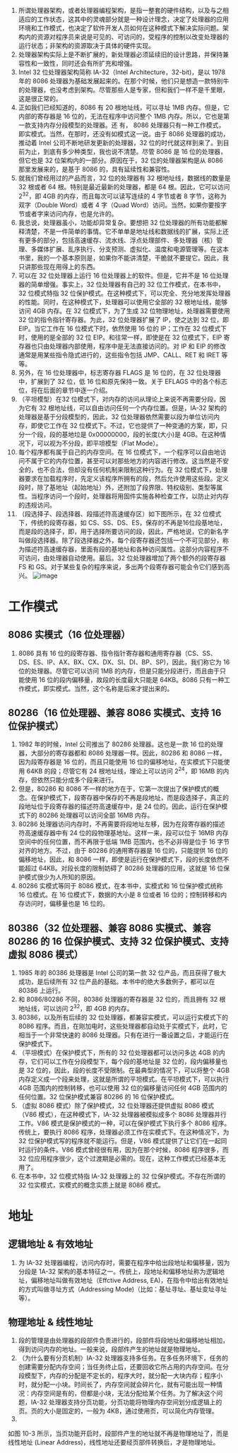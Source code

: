 1. 所谓处理器架构，或者处理器编程架构，是指一整套的硬件结构，以及与之相适应的工作状态，这其中的灵魂部分就是一种设计理念，决定了处理器的应用环境和工作模式，也决定了软件开发人员如何在这种模式下解决实际问题。架构内的资源对程序员来说是可见的、可访问的，受程序的控制以改变处理器的运行状态；非架构的资源取决于具体的硬件实现。
2. 处理器架构实际上是不断扩展的，新处理器必须延续旧的设计思路，并保持兼容性和一致性，同时还会有所扩充和增强。
3. Intel 32 位处理器架构简称 IA-32（Intel Architecture，32-bit)，是以 1978 年的 8086 处理器为基础发展起来的。在那个时候，他们只是想造一款特别牛的处理器，也没考虑到架构。尽管那些人是专家，但和我们一样不是千里眼，这是很正常的。
4. 正如我们已经知道的，8086 有 20 根地址线，可以寻址 1MB 内存。但是，它内部的寄存器是 16 位的，无法在程序中访问整个 1MB 内存。所以，它也是第一款支持内存分段模型的处理器。还
有， 8086 处理器只有一种工作模式，即实模式。当然，在那时，还没有如模式这一说。由于 8086 处理器的成功，推动着 Intel 公司不断地研发更新的处理器，32 位的时代就这样到来了。到目前为止，到底有多少种类型，我也说不清楚。尽管 8086 是 16 位的处理器，但它也是 32 位架构内的一部分。原因在于，32 位的处理器架构是从 8086 那里发展来的，是基于 8086 的，具有延续性和兼容性。
5. 就我们曾经用过的产品而言，32 位的处理器有 32 根地址线，数据线的数量是 32 根或者 64 根。特别是最近最新的处理器，都是 64 根。因此，它可以访问 2<sup>32</sup>，即 4GB 的内存，而且每次可以读写连续的 4 字节或者 8 字节，这称为双字（Double Word）或者 4 字（Quad Word）访问。当然，如果你要按字节或者字来访问内存，也是允许的。
6. 我总说，处理器虽小，功能却异常复杂。要想把 32 位处理器的所有功能都解释清楚，不是一件简单的事情。它不单单是地址线和数据线的扩展，实际上还有更多的部分，包括高速缓存、流水线、浮点处理部件、多处理器（核）管理、多媒体扩展、乱序执行、分支预测、虚拟化、温度和电源管理等。在这本书里，我的一个基本原则是，如果你不能讲清楚，干脆就不要提它。因此，我只讲那些现在用得上的东西。
7. 可以在 32 位处理器上运行 16 位处理器上的软件。但是，它并不是 16 位处理器的简单增强。事实上，32 位处理器有自己的 32 位工作模式，在本书中，32 位模式特指 32 位保护模式。在这种模式下，可以完全、充分地发挥处理器的性能。同时，在这种模式下，处理器可以使用它全部的 32 根地址线，能够访问 4GB 内存。在 32 位模式下，为了生成 32 位物理地址，处理器需要使用 32 位的指令指针寄存器。为此，32 位处理器扩展了 IP，使之达到 32 位，即 EIP。当它工作在 16 位模式下时，依然使用 16 位的 IP；工作在 32 位模式下时，使用的是全部的 32 位 EIP。和往常一样，即使是在 32 位模式下，EIP 寄存器也只由处理器内部使用，程序中是无法直接访问的。对 IP 和 EIP 的修改通常是用某些指令隐式进行的，这些指令包括 JMP、CALL、RET 和 IRET 等等。
8. 另外，在 16 位处理器中，标志寄存器 FLAGS 是 16 位的，在 32 位处理器中，扩展到了 32 位，低 16 位和原先保持一致。关于 EFLAGS 中的各个标志位，将在后面的章节中逐一介绍。
9. （平坦模型）在32 位模式下，对内存的访问从理论上来说不再需要分段，因为它有 32 根地址线，可以自由访问任何一个内存位置。但是，IA-32 架构的处理器是基于分段模型的，因此，32 位处理器依然需要以段为单位访问内存，即使它工作在 32 位模式下。不过，它也提供了一种变通的方案，即，只分一个段，段的基地垃是 0x00000000，段的长度(大小)是 4GB。在这种情况下，可以视为不分段，即平坦模型（Flat Mode）。
10. 每个程序都有属于自己的内存空间。在 16 位模式下，一个程序可以自由地访问不属于它的内存位置，甚至可以对那些地方的内容进行修改。这当然是不安全的，也不合法，但却没有任何机制来限制这种行为。在 32 位模式下，处理器要求在加载程序时，先定义该程序所拥有的段，然后允许使用这些段。定义段时，除了基地址（起始地址）外，还附加了段界限、特权级别、类型等属性。当程序访问一个段时，处理器将用固件实施各种检查工作，以防止对内存的违规访问。
11. （段选择子、段选择器、段描述符高速缓存区）如下图所示，在 32 位模式下，传统的段寄存器，如 CS、SS、DS、ES，保存的不再是16位段基地址，而是段的选择子，即，用于选择所要访问的段，因此，严格地说，它的新名字叫做段选择器。除了段选择器之外，每个段寄存器还包括一个不可见部分，称为描述符高速缓存器，里面有段的基地址和各种访问属性。这部分内容程序不可访问，由处理器自动使用。最后。32 位处理器增加了两个额外的段寄存器 FS 和 GS。对于某些复杂的程序来说，多出两个段寄存器可能会令它们感到高兴。
![image](https://user-images.githubusercontent.com/32811372/208301360-996b33ae-dec3-4f07-b19f-d561b44a89f4.png)

# 工作模式
## 8086 实模式（16 位处理器）
1. 8086 具有 16 位的段寄存器、指令指针寄存器和通用寄存器（CS、SS、DS、ES、IP、AX、BX、CX、DX、SI、DI、BP、SP)，因此，我们称它为 16 位的处理器。尽管它可以访问 1MB 的内存，但是只能分段进行，而且由于只能使用 16 位的段内偏移量，故段的长度最大只能是 64KB。8086 只有一种工作模式，即实模式。当然，这个名称是后来才提出来的。

## 80286（16 位处理器、兼容 8086 实模式、支持 16 位保护模式）
1. 1982 年的时候，Intel 公司推出了 80286 处理器。这也是一款 16 位的处理器，大部分的寄存器都和 8086 处理器一样。因此，80286 和 8086 一样，因为段寄存器是 16 位的，而且只能使用 16 位的偏移地址，在实模式下只能使用 64KB 的段；尽管它有 24 根地址线，理论上可以访问 2<sup>24</sup>，即 16MB 的内存，但依然只能分成多个段来进行。
2. 但是，80286 和 8086 不一样的地方在于，它第一次提出了保护模式的概念。在保护模式下，段寄存器中保存的不再是段地址，而是段选择子，真正的段地址位于段寄存器的描述符高速缓存中，是 24 位的。因此，运行在保护模式下的 80286 处理器可以访问全部 16MB 内存。
3. 80286 处理器访问内存时，不再需要将段地址左移，因为在段寄存器的描述符高速缓存器中有 24 位的段物理基地址。这样一来，段可以位于 16MB 内存空间中的任何位置，而不再限于低端 1MB 范围内，也不必非得是位于 16 字节对齐的地方。不过，由于 80286 的通用寄存器是 16 位的，只能提供 16 位的偏移地址，因此，和 8086 一样，即使是运行在保护模式下，段的长度依然不能超过 64KB。对段长度的限制妨碍了 80286 处理器的应用，这就是 16 位保护模式很少为人所知的原因。
3. 80286 实模式等同于 8086 模式，在本书中，实模式和 16 位保护模式统称 16 位模式。在 16 位模式下，数据的大小是 8 位或者 16 位的；控制转移和内存访问时，偏移量也是 16 位的。

## 80386（32 位处理器、兼容 8086 实模式、兼容 80286 的 16 位保护模式、支持 32 位保护模式、支持虚拟 8086 模式）
1. 1985 年的 80386 处理器是 Intel 公司的第一款 32 位产品，而且获得了极大成功，是后续所有 32 位产品的基础。本书中的绝大多数例子，都可以在 80386 上运行。
2. 和 8086/80286 不同，80386 处理器的寄存器是 32 位的，而且拥有 32 根地址线，可以访问 2<sup>32</sup>，即 4GB 的内存。
3. 80386，以及所有后续的 32 位处理器，都兼容实模式，可以运行实模式下的 8086 程序。而且，在刚加电时，这些处理器都自动处于实模式下，此时，它相当于一个非常快速的 8086 处理器。只有在进行一番设置之后，才能运行在保护模式下。
4. （平坦模式）在保护模式下，所有的 32 位处理器都可以访问多达 4GB 的内存，它们可以工作在分段模型下，每个段的基地址是 32 位的，段内偏移量也是 32 位的，因此，段的长度不受限制。在最典型的情况下，可以将整个 4GB 内存定义成一个段来处理，这就是所谓的平坦模式。在平坦模式下，可以执行 4GB 范围内的控制转移，也可以使用 32 位的偏移量访问任何 4GB 范围内的任何位置。32 位保护模式兼容 80286 的 16 位保护模式。
5. （虚拟 8086 模式）除了保护模式，32 位处理器还提供虚拟 8086 模式（V86 模式），在这种模式下，IA-32 处理器被模拟成多个 8086 处理器并行工作。V86 模式是保护模式的一种，可以在保护模式下执行多个 8086 程序。传统上，要执行 8086 程序，处理器必须工作在实模式下。在这种情况下，为 32 位保护模式写的程序就不能运行。但是，V86 模式提供了让它们在一起同时运行的条件。V86 模式曾经很有用，因为在那个时候，8086 程序很多，而 32 位应用程序很少，这个过渡期是必需的。现在，这种工作模式已经基本无用了。
6. 在本书中，32 位模式特指 IA-32 处理器上的 32 位保护模式。不存在所谓的 32 位实模式，实模式的概念实质上就是 8086 模式。

# 地址
## 逻辑地址 & 有效地址
1. 为 IA-32 处理器编程，访问内存时，需要在程序中给出段地址和偏移量，因为分段是 1A-32 架构的基本特征之一。传统上，段地址和偏移地址称为逻辑地址，偏移地址叫做有效地址（Effctive
Address, EA)，在指令中给出有效地址的方式叫做寻址方式（Addressing Mode)（比如：基址寻址、基址变址寻址等）。

## 物理地址 & 线性地址
1. 段的管理是由处理器的段部件负责进行的，段部件将段地址和偏移地址相加，得到访问内存的地址。一般来说，段部件产生的地址就是物理地址。
2. （为什么要有分页机制）IA-32 处理器支持多任务。在多任务环境下，任务的创建需要分配内存空间；当任务终止后，还要回收它所占用的内存空间。在分段模型下，内存的分配是不定长的，程序大时，就分配一大块内存；程序小时，就分配一小块。时间长了，内存空间就会碎片化，就有可能出现一种情况：内存空间是有的，但都是小块，无法分配给某个任务。为了解决这个问题，IA-32 处理器支持分页功能，分页功能将物理内存空间划分成逻辑上的页。页的大小是固定的，一般为 4KB，通过使用页，可以简化内存管理。
3. 
如图 10-3 所示，当页功能开启时，段部件产生的地址就不再是物理地址了，而是线性地址
(Linear Address)，线性地址还要经页部件转换后，才是物理地址。
